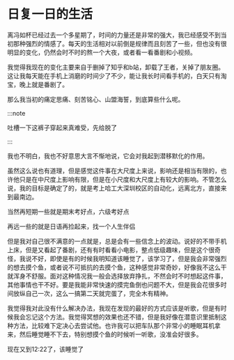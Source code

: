 

# 日复一日的生活

离冯如杯已经过去一个多星期了，时间的力量还是非常的强大，我已经感受不到当初那种强烈的情感了。每天的生活相对以前倒是规律而且刻苦了一些，但也没有很明显的变化，仍然会时不时的熬一个大夜，或者看一看番剧和小视频。

我觉得我现在的变化主要来自于删掉了知乎和b站，卸载了王者，关掉了朋友圈。这让我每天能在手机上消磨的时间少了不少，能让我长时间看手机的，白天只有淘宝，晚上就是番剧了。

那么我当初的痛定思痛、刻苦铭心、山盟海誓，到底算些什么呢。

:::note

吐槽一下这裤子穿起来真难受，先给脱了

:::

我也不明白，我也不好意思大言不惭地说，它会对我起到潜移默化的作用。

虽然这么说也有道理，但是感觉这件事在大尺度上来说，影响还是相当有限的，也许他只是在中尺度上影响有限，但是在小尺度和大尺度上有较大的影响。不管怎么说，我的目标是确定了的，就是考上哈工大深圳校区的自动化，远离北方，直接来到最南边。

当然再短期一些就是期末考好点，六级考好点

再远一些的就是日语再捡起来，找一个人生伴侣

但是我对自己很不满意的一点就是，总是会有一些信念上的波动。说好的不带手机上床，但是又看起了番剧，还有有时看看小电影，整点低级趣味，但是这个很奇怪，我说不好，即使是有的时候我明知道该睡觉了，该学习了，但是我会非常强烈的想去摸个鱼，或者说不可抵抗的去摸个鱼，这种感觉非常奇妙，好像我不这么干就浑身不舒服。面对这种情况我一般会选择放弃挣扎，不然会时不时想起这件事，其他事情也干不好。要是我能非常快速的摸完鱼倒也问题不大，但是我会花很多时间放纵自己一次，这么一搞第二天就完蛋了，完全木有精神。

我觉得我对此没有什么解决办法，我现在发现的最好的方式应该是听歌，但是有时候我会忘记这个方法。我觉得冥想的效果也还不错，但是我好像在潜意识里抵制这种方法，比较难下定决心去尝试他。也许我可以把车队那个非常小的睡眠耳机拿来，然后睡觉睡不下去，特别想摸个鱼的时候听一听歌，没准会好很多。

现在又到12:22了，该睡觉了